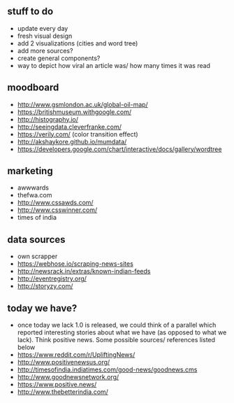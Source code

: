 ## stuff to do
- update every day
- fresh visual design
- add 2 visualizations (cities and word tree)
- add more sources?
- create general components?
- way to depict how viral an article was/ how many times it was read


## moodboard
- http://www.gsmlondon.ac.uk/global-oil-map/
- https://britishmuseum.withgoogle.com/
- http://histography.io/
- http://seeingdata.cleverfranke.com/
- https://verily.com/ (color transition effect)
- http://akshaykore.github.io/mumdata/
- https://developers.google.com/chart/interactive/docs/gallery/wordtree


## marketing
- awwwards
- thefwa.com
- http://www.cssawds.com/
- http://www.csswinner.com/
- times of india

## data sources
- own scrapper
- https://webhose.io/scraping-news-sites
- http://newsrack.in/extras/known-indian-feeds
- http://eventregistry.org/
- http://storyzy.com/

## today we have?
- once today we lack 1.0 is released, we could think of a parallel which reported interesting stories about what we have (as opposed to what we lack). Think positive news. Some possible sources/ references listed below
- https://www.reddit.com/r/UpliftingNews/
- http://www.positivenewsus.org/
- http://timesofindia.indiatimes.com/good-news/goodnews.cms
- http://www.goodnewsnetwork.org/
- https://www.positive.news/
- http://www.thebetterindia.com/
